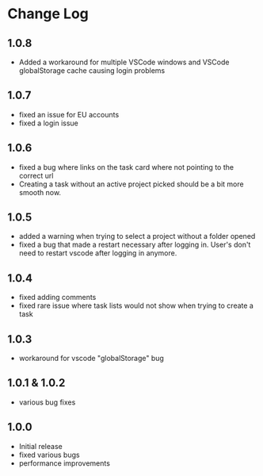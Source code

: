 # Change Log
## 1.0.8
- Added a workaround for multiple VSCode windows and VSCode globalStorage cache causing login problems

## 1.0.7
- fixed an issue for EU accounts
- fixed a login issue

## 1.0.6
- fixed a bug where links on the task card where not pointing to the correct url
- Creating a task without an active project picked should be a bit more smooth now. 

## 1.0.5
- added a warning when trying to select a project without a folder opened
- fixed a bug that made a restart necessary after logging in. User's don't need to restart vscode after logging in anymore. 

## 1.0.4
- fixed adding comments
- fixed rare issue where task lists would not show when trying to create a task


## 1.0.3
- workaround for vscode "globalStorage" bug

## 1.0.1 & 1.0.2
 - various bug fixes

## 1.0.0

- Initial release
- fixed various bugs
- performance improvements